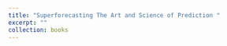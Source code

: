 ```yaml
---
title: "Superforecasting The Art and Science of Prediction "
excerpt: ""
collection: books
---
```


